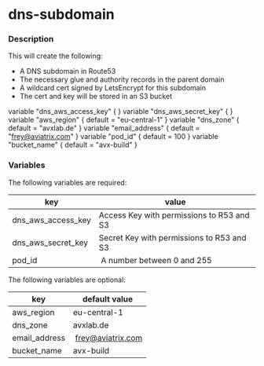 # dns-subdomain

### Description

This will create the following:

* A DNS subdomain in Route53
* The necessary glue and authority records in the parent domain
* A wildcard cert signed by LetsEncrypt for this subdomain
* The cert and key will be stored in an S3 bucket

variable "dns_aws_access_key" { }
variable "dns_aws_secret_key" { }
variable "aws_region" { default = "eu-central-1" }
variable "dns_zone" { default = "avxlab.de" }
variable "email_address" { default = "frey@aviatrix.com" }
variable "pod_id" { default = 100 }
variable "bucket_name" { default = "avx-build" }

### Variables
The following variables are required:

key | value
--- | ---
dns_aws_access_key | Access Key with permissions to R53 and S3
dns_aws_secret_key | Secret Key with permissions to R53 and S3
pod_id | A number between 0 and 255

The following variables are optional:

key | default value
--- | ---
aws_region | eu-central-1
dns_zone | avxlab.de
email_address | frey@aviatrix.com
bucket_name | avx-build